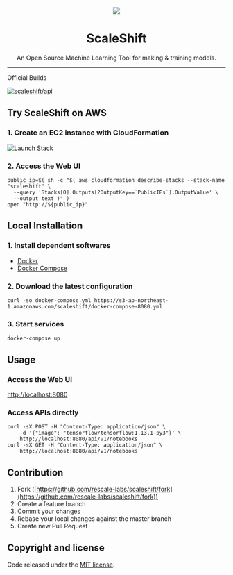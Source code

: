 <div align="center">
  <img src="https://raw.github.com/wiki/rescale-labs/scaleshift/img/logo256.png">
  <h1>ScaleShift</h1>
  <span>An Open Source Machine Learning Tool for making & training models.</span>
</div>

-----------------

Official Builds

[![scaleshift/api](http://dockeri.co/image/scaleshift/api)](https://hub.docker.com/r/scaleshift/api/)

## Try ScaleShift on AWS

### 1. Create an EC2 instance with CloudFormation

[![Launch Stack](https://cdn.rawgit.com/buildkite/cloudformation-launch-stack-button-svg/master/launch-stack.svg)](https://console.aws.amazon.com/cloudformation/home?region=us-east-1#/stacks/new?stackName=scaleshift&templateURL=https://s3-ap-northeast-1.amazonaws.com/scaleshift/template.yaml)

### 2. Access the Web UI

```console
public_ip=$( sh -c "$( aws cloudformation describe-stacks --stack-name "scaleshift" \
  --query 'Stacks[0].Outputs[?OutputKey==`PublicIPs`].OutputValue' \
  --output text )" )
open "http://${public_ip}"
```

## Local Installation

### 1. Install dependent softwares

- [Docker](https://docs.docker.com/install/#get-started)
- [Docker Compose](https://docs.docker.com/compose/install/)

### 2. Download the latest configuration

```console
curl -so docker-compose.yml https://s3-ap-northeast-1.amazonaws.com/scaleshift/docker-compose-8080.yml
```

### 3. Start services

```console
docker-compose up
```

## Usage

### Access the Web UI

[http://localhost:8080](http://localhost:8080)

### Access APIs directly

```console
curl -sX POST -H "Content-Type: application/json" \
    -d '{"image": "tensorflow/tensorflow:1.13.1-py3"}' \
    http://localhost:8080/api/v1/notebooks
curl -sX GET -H "Content-Type: application/json" \
    http://localhost:8080/api/v1/notebooks
```

## Contribution

1. Fork ([https://github.com/rescale-labs/scaleshift/fork](https://github.com/rescale-labs/scaleshift/fork))
2. Create a feature branch
3. Commit your changes
4. Rebase your local changes against the master branch
5. Create new Pull Request

## Copyright and license

Code released under the [MIT license](https://github.com/rescale-labs/scaleshift/blob/master/LICENSE).
